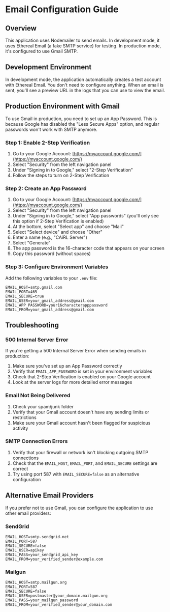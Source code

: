 # Email Configuration Guide

## Overview

This application uses Nodemailer to send emails. In development mode, it uses Ethereal Email (a fake SMTP service) for testing. In production mode, it's configured to use Gmail SMTP.

## Development Environment

In development mode, the application automatically creates a test account with Ethereal Email. You don't need to configure anything. When an email is sent, you'll see a preview URL in the logs that you can use to view the email.

## Production Environment with Gmail

To use Gmail in production, you need to set up an App Password. This is because Google has disabled the "Less Secure Apps" option, and regular passwords won't work with SMTP anymore.

### Step 1: Enable 2-Step Verification

1. Go to your Google Account: [https://myaccount.google.com/](https://myaccount.google.com/)
2. Select "Security" from the left navigation panel
3. Under "Signing in to Google," select "2-Step Verification"
4. Follow the steps to turn on 2-Step Verification

### Step 2: Create an App Password

1. Go to your Google Account: [https://myaccount.google.com/](https://myaccount.google.com/)
2. Select "Security" from the left navigation panel
3. Under "Signing in to Google," select "App passwords" (you'll only see this option if 2-Step Verification is enabled)
4. At the bottom, select "Select app" and choose "Mail"
5. Select "Select device" and choose "Other"
6. Enter a name (e.g., "CAiRL Server")
7. Select "Generate"
8. The app password is the 16-character code that appears on your screen
9. Copy this password (without spaces)

### Step 3: Configure Environment Variables

Add the following variables to your `.env` file:

```
EMAIL_HOST=smtp.gmail.com
EMAIL_PORT=465
EMAIL_SECURE=true
EMAIL_USER=your_gmail_address@gmail.com
EMAIL_APP_PASSWORD=your16characterapppassword
EMAIL_FROM=your_gmail_address@gmail.com
```

## Troubleshooting

### 500 Internal Server Error

If you're getting a 500 Internal Server Error when sending emails in production:

1. Make sure you've set up an App Password correctly
2. Verify that `EMAIL_APP_PASSWORD` is set in your environment variables
3. Check that 2-Step Verification is enabled on your Google account
4. Look at the server logs for more detailed error messages

### Email Not Being Delivered

1. Check your spam/junk folder
2. Verify that your Gmail account doesn't have any sending limits or restrictions
3. Make sure your Gmail account hasn't been flagged for suspicious activity

### SMTP Connection Errors

1. Verify that your firewall or network isn't blocking outgoing SMTP connections
2. Check that the `EMAIL_HOST`, `EMAIL_PORT`, and `EMAIL_SECURE` settings are correct
3. Try using port 587 with `EMAIL_SECURE=false` as an alternative configuration

## Alternative Email Providers

If you prefer not to use Gmail, you can configure the application to use other email providers:

### SendGrid

```
EMAIL_HOST=smtp.sendgrid.net
EMAIL_PORT=587
EMAIL_SECURE=false
EMAIL_USER=apikey
EMAIL_PASS=your_sendgrid_api_key
EMAIL_FROM=your_verified_sender@example.com
```

### Mailgun

```
EMAIL_HOST=smtp.mailgun.org
EMAIL_PORT=587
EMAIL_SECURE=false
EMAIL_USER=postmaster@your_domain.mailgun.org
EMAIL_PASS=your_mailgun_password
EMAIL_FROM=your_verified_sender@your_domain.com
```